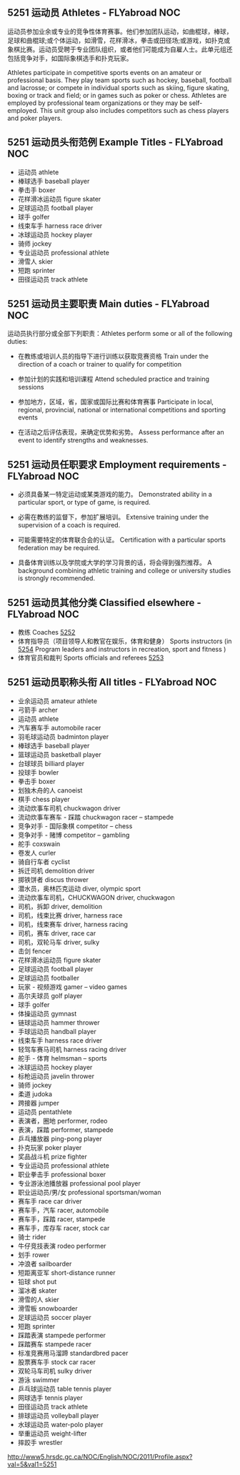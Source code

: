 ## 5251 运动员 Athletes - FLYabroad NOC

运动员参加业余或专业的竞争性体育赛事。他们参加团队运动，如曲棍球，棒球，足球和曲棍球;或个体运动，如滑雪，花样滑冰，拳击或田径场;或游戏，如扑克或象棋比赛。运动员受聘于专业团队组织，或者他们可能成为自雇人士。此单元组还包括竞争对手，如国际象棋选手和扑克玩家。

Athletes participate in competitive sports events on an amateur or professional basis. They play team sports such as hockey, baseball, football and lacrosse; or compete in individual sports such as skiing, figure skating, boxing or track and field; or in games such as poker or chess. Athletes are employed by professional team organizations or they may be self-employed. This unit group also includes competitors such as chess players and poker players.

## 5251 运动员头衔范例 Example Titles - FLYabroad NOC

* 运动员 athlete
* 棒球选手 baseball player
* 拳击手 boxer
* 花样滑冰运动员 figure skater
* 足球运动员 football player
* 球手 golfer
* 线束车手 harness race driver
* 冰球运动员 hockey player
* 骑师 jockey
* 专业运动员 professional athlete
* 滑雪人 skier
* 短跑 sprinter
* 田径运动员 track athlete

## 5251 运动员主要职责 Main duties - FLYabroad NOC

运动员执行部分或全部下列职责：Athletes perform some or all of the following duties:

* 在教练或培训人员的指导下进行训练以获取竞赛资格
Train under the direction of a coach or trainer to qualify for competition

* 参加计划的实践和培训课程
Attend scheduled practice and training sessions

* 参加地方，区域，省，国家或国际比赛和体育赛事
Participate in local, regional, provincial, national or international competitions and sporting events

* 在活动之后评估表现，来确定优势和劣势。
Assess performance after an event to identify strengths and weaknesses.

## 5251 运动员任职要求 Employment requirements - FLYabroad NOC

* 必须具备某一特定运动或某类游戏的能力。
Demonstrated ability in a particular sport, or type of game, is required.

* 必需在教练的监督下，参加扩展培训。
Extensive training under the supervision of a coach is required.

* 可能需要特定的体育联合会的认证。
Certification with a particular sports federation may be required.

* 具备体育训练以及学院或大学的学习背景的话，将会得到强烈推荐。
A background combining athletic training and college or university studies is strongly recommended.

## 5251 运动员其他分类 Classified elsewhere - FLYabroad NOC

* 教练 Coaches [5252](5252)
* 体育指导员（项目领导人和教官在娱乐，体育和健身） Sports instructors (in [5254](5254) Program leaders and instructors in recreation, sport and fitness )
* 体育官员和裁判 Sports officials and referees [5253](5253)

## 5251 运动员职称头衔 All titles - FLYabroad NOC

* 业余运动员 amateur athlete
* 弓箭手 archer
* 运动员 athlete
* 汽车赛车手 automobile racer
* 羽毛球运动员 badminton player
* 棒球选手 baseball player
* 篮球运动员 basketball player
* 台球球员 billiard player
* 投球手 bowler
* 拳击手 boxer
* 划独木舟的人 canoeist
* 棋手 chess player
* 流动炊事车司机 chuckwagon driver
* 流动炊事车赛车 - 踩踏 chuckwagon racer – stampede
* 竞争对手 - 国际象棋 competitor – chess
* 竞争对手 - 赌博 competitor – gambling
* 舵手 coxswain
* 卷发人 curler
* 骑自行车者 cyclist
* 拆迁司机 demolition driver
* 掷铁饼者 discus thrower
* 潜水员，奥林匹克运动 diver, olympic sport
* 流动炊事车司机，CHUCKWAGON driver, chuckwagon
* 司机，拆卸 driver, demolition
* 司机，线束比赛 driver, harness race
* 司机，线束赛车 driver, harness racing
* 司机，赛车 driver, race car
* 司机，双轮马车 driver, sulky
* 击剑 fencer
* 花样滑冰运动员 figure skater
* 足球运动员 football player
* 足球运动员 footballer
* 玩家 - 视频游戏 gamer – video games
* 高尔夫球员 golf player
* 球手 golfer
* 体操运动员 gymnast
* 链球运动员 hammer thrower
* 手球运动员 handball player
* 线束车手 harness race driver
* 轻驾车赛马司机 harness racing driver
* 舵手 - 体育 helmsman – sports
* 冰球运动员 hockey player
* 标枪运动员 javelin thrower
* 骑师 jockey
* 柔道 judoka
* 跨接器 jumper
* 运动员 pentathlete
* 表演者，圈地 performer, rodeo
* 表演，踩踏 performer, stampede
* 乒乓播放器 ping-pong player
* 扑克玩家 poker player
* 奖品战斗机 prize fighter
* 专业运动员 professional athlete
* 职业拳击手 professional boxer
* 专业游泳池播放器 professional pool player
* 职业运动员/男/女 professional sportsman/woman
* 赛车手 race car driver
* 赛车手，汽车 racer, automobile
* 赛车手，踩踏 racer, stampede
* 赛车手，库存车 racer, stock car
* 骑士 rider
* 牛仔竞技表演 rodeo performer
* 划手 rower
* 冲浪者 sailboarder
* 短距离亚军 short-distance runner
* 铅球 shot put
* 溜冰者 skater
* 滑雪的人 skier
* 滑雪板 snowboarder
* 足球运动员 soccer player
* 短跑 sprinter
* 踩踏表演 stampede performer
* 踩踏赛车 stampede racer
* 标准竞赛用马溜蹄 standardbred pacer
* 股票赛车手 stock car racer
* 双轮马车司机 sulky driver
* 游泳 swimmer
* 乒乓球运动员 table tennis player
* 网球选手 tennis player
* 田径运动员 track athlete
* 排球运动员 volleyball player
* 水球运动员 water-polo player
* 举重运动员 weight-lifter
* 摔跤手 wrestler

http://www5.hrsdc.gc.ca/NOC/English/NOC/2011/Profile.aspx?val=5&val1=5251